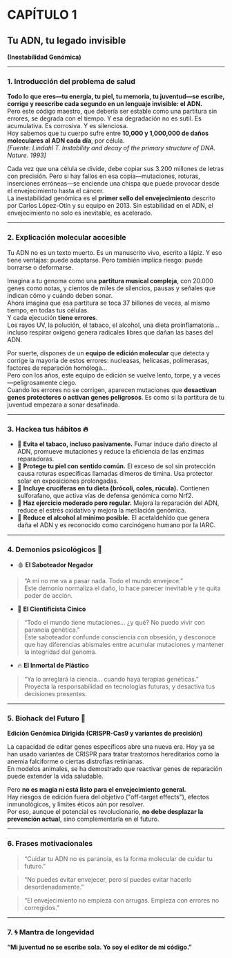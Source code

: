 # CAPÍTULO 1  
## Tu ADN, tu legado invisible  
**(Inestabilidad Genómica)**

---

### 1. Introducción del problema de salud

**Todo lo que eres—tu energía, tu piel, tu memoria, tu juventud—se escribe, corrige y reescribe cada segundo en un lenguaje invisible: el ADN.**  
Pero este código maestro, que debería ser estable como una partitura sin errores, se degrada con el tiempo. Y esa degradación no es sutil. Es acumulativa. Es corrosiva. Y es silenciosa.  
Hoy sabemos que tu cuerpo sufre entre **10,000 y 1,000,000 de daños moleculares al ADN cada día**, por célula.  
*[Fuente: Lindahl T. Instability and decay of the primary structure of DNA. Nature. 1993]*

Cada vez que una célula se divide, debe copiar sus 3.200 millones de letras con precisión. Pero si hay fallos en esa copia—mutaciones, roturas, inserciones erróneas—se enciende una chispa que puede provocar desde el envejecimiento hasta el cáncer.  
La inestabilidad genómica es el **primer sello del envejecimiento** descrito por Carlos López-Otín y su equipo en 2013. Sin estabilidad en el ADN, el envejecimiento no solo es inevitable, es acelerado.

---

### 2. Explicación molecular accesible

Tu ADN no es un texto muerto. Es un manuscrito vivo, escrito a lápiz. Y eso tiene ventajas: puede adaptarse. Pero también implica riesgo: puede borrarse o deformarse.

Imagina a tu genoma como una **partitura musical compleja**, con 20.000 genes como notas, y cientos de miles de silencios, pausas y señales que indican cómo y cuándo deben sonar.  
Ahora imagina que esa partitura se toca 37 billones de veces, al mismo tiempo, en todas tus células.  
Y cada ejecución **tiene errores**.  
Los rayos UV, la polución, el tabaco, el alcohol, una dieta proinflamatoria… incluso respirar oxígeno genera radicales libres que dañan las bases del ADN.

Por suerte, dispones de un **equipo de edición molecular** que detecta y corrige la mayoría de estos errores: nucleasas, helicasas, polimerasas, factores de reparación homóloga…  
Pero con los años, este equipo de edición se vuelve lento, torpe, y a veces—peligrosamente ciego.  
Cuando los errores no se corrigen, aparecen mutaciones que **desactivan genes protectores o activan genes peligrosos**. Es como si la partitura de tu juventud empezara a sonar desafinada.

---

### 3. Hackea tus hábitos 🔥

- 🧬 **Evita el tabaco, incluso pasivamente.** Fumar induce daño directo al ADN, promueve mutaciones y reduce la eficiencia de las enzimas reparadoras.
- 🧬 **Protege tu piel con sentido común.** El exceso de sol sin protección causa roturas específicas llamadas dímeros de timina. Usa protector solar en exposiciones prolongadas.
- 🧬 **Incluye crucíferas en tu dieta (brócoli, coles, rúcula).** Contienen sulforafano, que activa vías de defensa genómica como Nrf2.
- 🧬 **Haz ejercicio moderado pero regular.** Mejora la reparación del ADN, reduce el estrés oxidativo y mejora la metilación genómica.
- 🧬 **Reduce el alcohol al mínimo posible.** El acetaldehído que genera daña el ADN y es reconocido como carcinógeno humano por la IARC.

---

### 4. Demonios psicológicos 🧠

- 🩸 **El Saboteador Negador**  
> “A mí no me va a pasar nada. Todo el mundo envejece.”  
Este demonio normaliza el daño, lo hace parecer inevitable y te quita poder de acción.

- 🧬 **El Cientificista Cínico**  
> “Todo el mundo tiene mutaciones… ¿y qué? No puedo vivir con paranoia genética.”  
Este saboteador confunde consciencia con obsesión, y desconoce que hay diferencias abismales entre acumular mutaciones y mantener la integridad del genoma.

- 🔥 **El Inmortal de Plástico**  
> “Ya lo arreglará la ciencia… cuando haya terapias genéticas.”  
Proyecta la responsabilidad en tecnologías futuras, y desactiva tus decisiones presentes.

---

### 5. Biohack del Futuro 🚀

**Edición Genómica Dirigida (CRISPR-Cas9 y variantes de precisión)**

La capacidad de editar genes específicos abre una nueva era. Hoy ya se han usado variantes de CRISPR para tratar trastornos hereditarios como la anemia falciforme o ciertas distrofias retinianas.  
En modelos animales, se ha demostrado que reactivar genes de reparación puede extender la vida saludable.

Pero **no es magia ni está listo para el envejecimiento general.**  
Hay riesgos de edición fuera del objetivo ("off-target effects"), efectos inmunológicos, y límites éticos aún por resolver.  
Por eso, aunque el potencial es revolucionario, **no debe desplazar la prevención actual**, sino complementarla en el futuro.

---

### 6. Frases motivacionales

> “Cuidar tu ADN no es paranoia, es la forma molecular de cuidar tu futuro.”

> “No puedes evitar envejecer, pero sí puedes evitar hacerlo desordenadamente.”

> “El envejecimiento no empieza con arrugas. Empieza con errores no corregidos.”

---

### 7. 🌀 Mantra de longevidad

**“Mi juventud no se escribe sola. Yo soy el editor de mi código.”**

